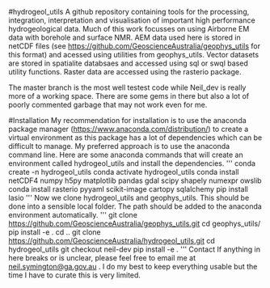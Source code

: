 #hydrogeol_utils
A github repository containing tools for the processing, integration, interpretation and visualisation of important high performance hydrogeological data. Much of this work focusses on using Airborne EM data with borehole and surface NMR. AEM data used here is stored in netCDF files (see https://github.com/GeoscienceAustralia/geophys_utils for this format) and acessed using utilities from geophys_utils. Vector datasets are stored in spatialite databsaes and accessed using sql or swql based utility functions. Raster data are accessed using the rasterio package.

The master branch is the most well testest code while Neil_dev is really more of a working space. There are some gems in there but also a lot of poorly commented garbage that may not work even for me.

#Installation
My recommendation for installation is to use the anaconda package manager (https://www.anaconda.com/distribution/) to create a virtual environment as this package has a lot of dependencies which can be difficult to manage. My preferred approach is to use the anaconda command line. Here are some anaconda commands that will create an environment called hydrogeol_utils and install the dependencies.
'''
conda create -n hydrogeol_utils
conda activate hydrogeol_utils
conda install netCDF4 numpy h5py matplotlib pandas gdal scipy shapely numexpr owslib 
conda install rasterio pyyaml scikit-image cartopy sqlalchemy
pip install lasio
'''
Now we clone hydrogeol_utils and geophys_utils. This should be done into a sensible local folder. The path should be added to the anaconda environment automatically.
'''
git clone https://github.com/GeoscienceAustralia/geophys_utils.git
cd geophys_utils/
pip install -e .
cd ..
git clone https://github.com/GeoscienceAustralia/hydrogeol_utils.git
cd hydrogeol_utils
git checkout neil-dev
pip install -e .
'''
Contact
If anything in here breaks or is unclear, please feel free to email me at neil.symington@ga.gov.au . I do my best to keep everything usable but the time I have to curate this is very limited.
